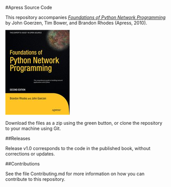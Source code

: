 #Apress Source Code

This repository accompanies [*Foundations of Python Network Programming*](http://www.apress.com/9781430230038) by John Goerzen, Tim Bower, and Brandon Rhodes (Apress, 2010).

![Cover image](9781430230038.jpg)

Download the files as a zip using the green button, or clone the repository to your machine using Git.

##Releases

Release v1.0 corresponds to the code in the published book, without corrections or updates.

##Contributions

See the file Contributing.md for more information on how you can contribute to this repository.
